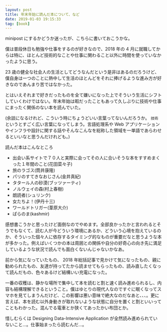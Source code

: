 ```yaml
---
layout: post
title: 年末年始に読んだ本について、など
date: 2019-01-03 19:15:33
tag: [book]
---
```


minipost にするかどうか迷ったが、こちらに書いておこうかな。

僕は普段休日も勉強や仕事をするのが好きなので、2018 年の 4 月に就職してからは特に、ほとんど技術的なことや仕事に関わること以外に時間を使っていなかったように思う。

23 歳の健全な社会人の生活としてどうなんだという是非はあるのだろうけど、僕自身は一つのことに熱中して生活のほとんどをそれに捧げるような進み方が好きなのであんまり苦ではなかった。

とはいえそれまで好きだったものを全て嫌いになった上でそういう生活にシフトしていくわけではない。年末年始は暇だったこともあって久しぶりに技術や仕事にまったく関係のない本を読んでいた。

(余談になるけれど、こういう時にちょうどいい言葉ってないんだろうか。 `技術` というとすごく広い言葉になってしまう。言語処理系や Web アプリケーションやインフラや設計に関する話やそんなこんなを総称した領域を一単語であらわせるといいなと思うんだけれども。)

読んだ本はこんなところ

- 出会い系サイトで７０人と実際に会ってその人に合いそうな本をすすめまくった１年間のこと(花田菜々子)
- 旅のラゴス(筒井康隆)
- パリのすてきなおじさん(金井真紀)
- タタール人の砂漠(ブッツァーティ)
- ノルウェイの森(村上春樹)
- 朗読者(シュリンク)
- 女たちよ！(伊丹十三)
- ワールドトリガー(葦原大介)
- ぱらのま(kashmir)

感想書こうかと思ったけど面倒なのでやめます。全部良かったかと言われるとそうでもなくて、読む人が今どういう環境にあるか、どういう心境を抱えているのか、そういった個々人に依存するタイミング的なものが重要だなと思うような本が多かった。例えばいくつかの本は周囲との関係や自分の好奇心の向き先に満足しているような状況で読んでも面白くないんじゃないかなあ。

前から気になっていたもの、 2018 年総括記事で見かけて気になったもの、親に勧められたもの、友達が持ってたから読ませてもらったもの、読み直したくなって読んだもの、色々あるけど結構いい充電になった。

一番の収穫は、静かな場所で集中して本を読むと割と速く読み進められるし、内容も結構理解できるということ。僕はゆとりの現代人なのですぐに眠くなってスマホを見てしまうんだけど、この影響は悪い意味で絶大なのだなあと、、、。更に言えば、本を読む以外身動きが取れないような状態に自分を置くと割といいってこともわかった。混んでる電車とか狭くてあったかい布団とか。

惜しむらくは Designing Data-Intensive Application が全然読み進められていないこと...。仕事始まったら読むんだ...。
